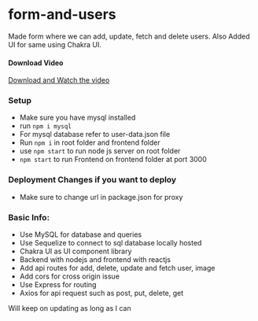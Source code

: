 # form-and-users
Made form where we can add, update, fetch and delete users. Also Added UI for same using Chakra UI.

#### Download Video 
[Download and Watch the video](https://github.com/riyajain03/form-and-users/blob/main/form-and-users.mp4)

### Setup

- Make sure you have mysql installed
- run `npm i mysql`
- For mysql database refer to user-data.json file
- Run `npm i` in root folder and frontend folder
- use `npm start` to run node js server on root folder
- `npm start` to run Frontend on frontend folder at port 3000

### Deployment Changes if you want to deploy
- Make sure to change url in package.json for proxy

### Basic Info: 

- Use MySQL for database and queries
- Use Sequelize to connect to sql database locally hosted
- Chakra UI as UI component library
- Backend with nodejs and frontend with reactjs
- Add api routes for add, delete, update and fetch user, image
- Add cors for cross origin issue
- Use Express for routing
- Axios for api request such as post, put, delete, get

Will keep on updating as long as I can
